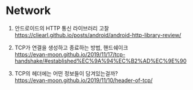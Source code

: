  # Network
 
1. 안드로이드의 HTTP 통신 라이브러리 고찰 <br>
   https://cliearl.github.io/posts/android/android-http-library-review/

2. TCP가 연결을 생성하고 종료하는 방법, 핸드쉐이크 <br>
   https://evan-moon.github.io/2019/11/17/tcp-handshake/#established%EC%9A%94%EC%B2%AD%EC%9E%90

3. TCP의 헤더에는 어떤 정보들이 담겨있는걸까? <br>
   https://evan-moon.github.io/2019/11/10/header-of-tcp/